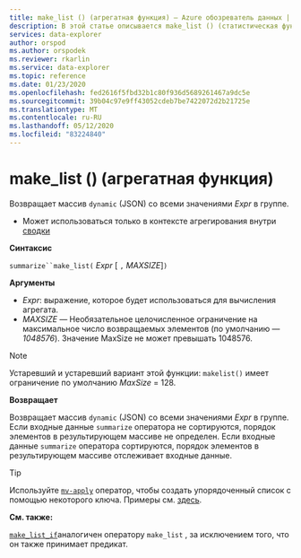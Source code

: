 ```yaml
---
title: make_list () (агрегатная функция) — Azure обозреватель данных | Документация Майкрософт
description: В этой статье описывается make_list () (статистическая функция) в обозреватель данных Azure.
services: data-explorer
author: orspod
ms.author: orspodek
ms.reviewer: rkarlin
ms.service: data-explorer
ms.topic: reference
ms.date: 01/23/2020
ms.openlocfilehash: fed2616f5fbd32b1c80f936d5689261467a9dc5e
ms.sourcegitcommit: 39b04c97e9ff43052cdeb7be7422072d2b21725e
ms.translationtype: MT
ms.contentlocale: ru-RU
ms.lasthandoff: 05/12/2020
ms.locfileid: "83224840"
---
```

# <a name="make_list-aggregation-function"></a>make_list () (агрегатная функция)

Возвращает массив `dynamic` (JSON) со всеми значениями *Expr* в группе.

* Может использоваться только в контексте агрегирования внутри [сводки](summarizeoperator.md)

**Синтаксис**

`summarize``make_list(` *Expr* [ `,` *MAXSIZE*]`)`

**Аргументы**

* *Expr*: выражение, которое будет использоваться для вычисления агрегата.
* *MAXSIZE* — Необязательное целочисленное ограничение на максимальное число возвращаемых элементов (по умолчанию — *1048576*). Значение MaxSize не может превышать 1048576.

> [!NOTE]
> Устаревший и устаревший вариант этой функции: `makelist()` имеет ограничение по умолчанию *MaxSize* = 128.

**Возвращает**

Возвращает массив `dynamic` (JSON) со всеми значениями *Expr* в группе.
Если входные данные `summarize` оператора не сортируются, порядок элементов в результирующем массиве не определен.
Если входные данные `summarize` оператора сортируются, порядок элементов в результирующем массиве отслеживает входные данные.

> [!TIP]
> Используйте [`mv-apply`](./mv-applyoperator.md) оператор, чтобы создать упорядоченный список с помощью некоторого ключа. Примеры см. [здесь](./mv-applyoperator.md#using-the-mv-apply-operator-to-sort-the-output-of-makelist-aggregate-by-some-key).

**См. также:**

[`make_list_if`](./makelistif-aggfunction.md)аналогичен оператору `make_list` , за исключением того, что он также принимает предикат.